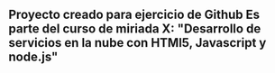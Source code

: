 Proyecto creado para ejercicio de Github
Es parte del curso de miriada X:
"Desarrollo de servicios en la nube con HTMl5, Javascript y node.js"
------------------
